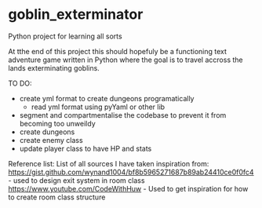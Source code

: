 # goblin_exterminator
Python project for learning all sorts

At tthe end of this project this should hopefuly be a functioning text
adventure game written in Python where the goal is to travel accross
the lands exterminating goblins.

TO DO:
- create yml format to create dungeons programatically
  - read yml format using pyYaml or other lib
- segment and compartmentalise the codebase to prevent it from becoming too unweildy
- create dungeons
- create enemy class
- update player class to have HP and stats


Reference list:
List of all sources I have taken inspiration from:
https://gist.github.com/wynand1004/bf8b5965271687b89ab24410ce0f0fc4 - used to design exit system in room class
https://www.youtube.com/CodeWithHuw - Used to get inspiration for how to create room class structure
